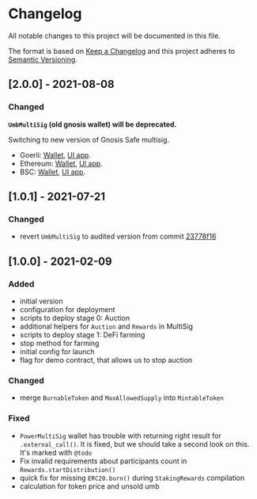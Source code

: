 # Changelog
All notable changes to this project will be documented in this file.

The format is based on [Keep a Changelog](http://keepachangelog.com/en/1.0.0/)
and this project adheres to [Semantic Versioning](http://semver.org/spec/v2.0.0.html).

## [2.0.0] - 2021-08-08
### Changed
**`UmbMultiSig` (old gnosis wallet) will be deprecated.**

Switching to new version of Gnosis Safe multisig.

- Goerli: [Wallet](https://goerli.etherscan.io/address/0xD97F4A4a40F5990Ae8AD77345faE3c0CA54C9339), 
  [UI app](https://gnosis-safe.io/app/gor:0xD97F4A4a40F5990Ae8AD77345faE3c0CA54C9339/home).
- Ethereum: [Wallet](https://etherscan.io/address/0x1C6262c252731d17e5b3Cb5c569216d59d37d70D),
  [UI app](https://gnosis-safe.io/app/eth:0x1C6262c252731d17e5b3Cb5c569216d59d37d70D/home).
- BSC: [Wallet](https://bscscan.com/address/0x7724411cbD7ab3F9Ce7af882Ce44D2b27890359c),
  [UI app](https://gnosis-safe.io/app/bnb:0x7724411cbD7ab3F9Ce7af882Ce44D2b27890359c/home).

## [1.0.1] - 2021-07-21
### Changed
- revert `UmbMultiSig` to audited version from commit [23778f16](https://github.com/umbrella-network/overture/tree/23778f165bc00a0906ae0aa81d119849982d4c56)

## [1.0.0] - 2021-02-09
### Added
- initial version
- configuration for deployment
- scripts to deploy stage 0: Auction
- additional helpers for `Auction` and `Rewards` in MultiSig
- scripts to deploy stage 1: DeFi farming
- stop method for farming
- initial config for launch
- flag for demo contract, that allows us to stop auction

### Changed
- merge `BurnableToken` and `MaxAllowedSupply` into `MintableToken`

### Fixed
- `PowerMultiSig` wallet has trouble with returning right result for `.external_call()`.
  It is fixed, but we should take a second look on this. It's marked with `@todo`
- Fix invalid requirements about participants count in `Rewards.startDistribution()`
- quick fix for missing `ERC20.burn()` during `StakingRewards` compilation
- calculation for token price and unsold umb
